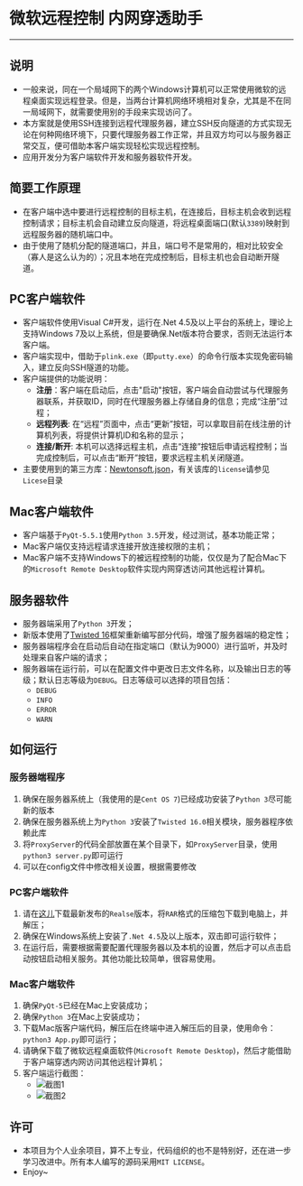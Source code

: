 # 微软远程控制 内网穿透助手
-------------
## 说明
* 一般来说，同在一个局域网下的两个Windows计算机可以正常使用微软的远程桌面实现远程登录。但是，当两台计算机网络环境相对复杂，尤其是不在同一局域网下，就需要使用别的手段来实现访问了。
* 本方案就是使用SSH连接到远程代理服务器，建立SSH反向隧道的方式实现无论在何种网络环境下，只要代理服务器工作正常，并且双方均可以与服务器正常交互，便可借助本客户端实现轻松实现远程控制。
* 应用开发分为客户端软件开发和服务器软件开发。

## 简要工作原理
* 在客户端中选中要进行远程控制的目标主机，在连接后，目标主机会收到远程控制请求；目标主机会自动建立反向隧道，将远程桌面端口(默认`3389`)映射到远程服务器的随机端口中。
* 由于使用了随机分配的隧道端口，并且，端口号不是常用的，相对比较安全（寡人是这么认为的）；况且本地在完成控制后，目标主机也会自动断开隧道。

## PC客户端软件
* 客户端软件使用Visual C#开发，运行在.Net 4.5及以上平台的系统上，理论上支持Windows 7及以上系统，但是要确保.Net版本符合要求，否则无法运行本客户端。
* 客户端实现中，借助于`plink.exe`（即`putty.exe`）的命令行版本实现免密码输入，建立反向SSH隧道的功能。
* 客户端提供的功能说明：
	* __注册__：客户端在启动后，点击"启动"按钮，客户端会自动尝试与代理服务器联系，并获取ID，同时在代理服务器上存储自身的信息；完成“注册”过程；
	* __远程列表__: 在“远程”页面中，点击“更新”按钮，可以拿取目前在线注册的计算机列表，将提供计算机ID和名称的显示；
	* __连接/断开__: 本机可以选择远程主机，点击“连接”按钮后申请远程控制；当完成控制后，可以点击“断开”按钮，要求远程主机关闭隧道。
* 主要使用到的第三方库：[Newtonsoft.json](https://github.com/JamesNK/Newtonsoft.Json)，有关该库的`license`请参见`Licese`目录

## Mac客户端软件
* 客户端基于`PyQt-5.5.1`使用`Python 3.5`开发，经过测试，基本功能正常；
* Mac客户端仅支持远程请求连接开放连接权限的主机；
* Mac客户端不支持Windows下的被远程控制的功能，仅仅是为了配合Mac下的`Microsoft Remote Desktop`软件实现内网穿透访问其他远程计算机。

## 服务器软件
* 服务器端采用了`Python 3`开发；
* 新版本使用了[Twisted 16](https://twistedmatrix.com/trac/)框架重新编写部分代码，增强了服务器端的稳定性；
* 服务器端程序会在启动后自动在指定端口（默认为9000）进行监听，并及时处理来自客户端的请求；
* 服务器端在运行前，可以在配置文件中更改日志文件名称，以及输出日志的等级；默认日志等级为`DEBUG`。日志等级可以选择的项目包括：
	* `DEBUG`
	* `INFO`
	* `ERROR`
	* `WARN`

## 如何运行
### 服务器端程序
1. 确保在服务器系统上（我使用的是`Cent OS 7`)已经成功安装了`Python 3`尽可能新的版本
2. 确保在服务器系统上为`Python 3`安装了`Twisted 16.0`相关模块，服务器程序依赖此库
3. 将`ProxyServer`的代码全部放置在某个目录下，如`ProxyServer`目录，使用`python3 server.py`即可运行
4. 可以在config文件中修改相关设置，根据需要修改

### PC客户端软件
1. 请在[这儿](https://github.com/ChrisLeeGit/MSRDPNatTraverse/releases)下载最新发布的`Realse`版本，将`RAR`格式的压缩包下载到电脑上，并解压；
2. 确保在Windows系统上安装了`.Net 4.5`及以上版本，双击即可运行软件；
3. 在运行后，需要根据需要配置代理服务器以及本机的设置，然后才可以点击启动按钮启动相关服务。其他功能比较简单，很容易使用。

### Mac客户端软件
1. 确保`PyQt-5`已经在Mac上安装成功；
2. 确保`Python 3`在Mac上安装成功；
3. 下载Mac版客户端代码，解压后在终端中进入解压后的目录，使用命令：`python3 App.py`即可运行；
4. 请确保下载了微软远程桌面软件(`Microsoft Remote Desktop`)，然后才能借助于客户端穿透内网访问其他远程计算机；
5. 客户端运行截图：
	* ![截图1](https://raw.githubusercontent.com/ChrisLeeGit/MSRDPNatTraverse/master/ScreenShots/mac_1.png)
	* ![截图2](https://raw.githubusercontent.com/ChrisLeeGit/MSRDPNatTraverse/master/ScreenShots/mac_2.png)

## 许可
* 本项目为个人业余项目，算不上专业，代码组织的也不是特别好，还在进一步学习改进中。所有本人编写的源码采用`MIT LICENSE`。
* Enjoy~
